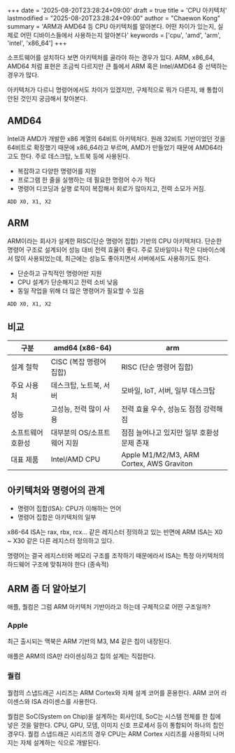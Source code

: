 +++
date = '2025-08-20T23:28:24+09:00'
draft = true
title = 'CPU 아키텍처'
lastmodified = "2025-08-20T23:28:24+09:00"
author = "Chaewon Kong"
summary = 'ARM과 AMD64 등 CPU 아키텍처를 알아본다. 어떤 차이가 있는지, 실제로 어떤 디바이스들에서 사용하는지 알아본다'
keywords = ['cpu', 'amd', 'arm', 'intel', 'x86_64']
+++

소프트웨어를 설치하다 보면 아키텍처를 골라야 하는 경우가 있다. ARM, x86_64, AMD64 처럼 표현은 조금씩 다르지만 큰 틀에서 ARM 혹은 Intel/AMD64 중 선택하는 경우가 많다.

아키텍처가 다르니 명령어에서도 차이가 있겠지만, 구체적으로 뭐가 다른지, 왜 통합이 안된 것인지 궁금해서 찾아본다.

## AMD64
Intel과 AMD가 개발한 x86 계열의 64비트 아키텍처다. 원래 32비트 기반이었던 것을 64비트로 확장했기 때문에 x86_64라고 부르며, AMD가 만들었기 때문에 AMD64라고도 한다. 주로 데스크탑, 노트북 등에 사용된다.

- 복잡하고 다양한 명령어를 지원
- 프로그램 한 줄을 실행하는 데 필요한 명령어 수가 적다
- 명령어 디코딩과 실행 로직이 복잡해서 회로가 많아지고, 전력 소모가 커짐.

`ADD X0, X1, X2`

## ARM
ARM이라는 회사가 설계한 RISC(단순 명령어 집합) 기반의 CPU 아키텍처다. 단순한 명령어 구조로 설계되어 성능 대비 전력 효율이 좋다. 주로 모바일이나 작은 디바이스에서 많이 사용되었는데, 최근에는 성능도 좋아지면서 서버에서도 사용하기도 한다.

- 단순하고 규칙적인 명령어만 지원
- CPU 설계가 단순해지고 전력 소비 낮음
- 동일 작업을 위해 더 많은 명령어가 필요할 수 있음

`ADD X0, X1, X2`

## 비교
| 구분        | amd64 (x86-64)   | arm                                      |
| --------- | ---------------- | ---------------------------------------- |
| 설계 철학     | CISC (복잡 명령어 집합) | RISC (단순 명령어 집합)                         |
| 주요 사용처    | 데스크탑, 노트북, 서버    | 모바일, IoT, 서버, 일부 데스크탑                    |
| 성능        | 고성능, 전력 많이 사용    | 전력 효율 우수, 성능도 점점 강력해짐                    |
| 소프트웨어 호환성 | 대부분의 OS/소프트웨어 지원 | 점점 늘어나고 있지만 일부 호환성 문제 존재                 |
| 대표 제품     | Intel/AMD CPU    | Apple M1/M2/M3, ARM Cortex, AWS Graviton |


## 아키텍처와 명령어의 관계
- 명령어 집합(ISA): CPU가 이해하는 언어
- 명령어 집합은 아키텍처의 일부

x86-64 ISA는 rax, rbx, rcx… 같은 레지스터 정의하고 있는 반면에 ARM ISA는 X0 ~ X30 같은 다른 레지스터 정의하고 있다.

명령어는 결국 레지스터와 메모리 구조를 조작하기 때문에라서 ISA는 특정 아키텍처의 하드웨어 구조에 맞춰져야 한다 (종속적)


## ARM 좀 더 알아보기
애플, 퀄컴은 그럼 ARM 아키텍처 기반이라고 하는데 구체적으로 어떤 구조일까?

### Apple
최근 출시되는 맥북은 ARM 기반의 M3, M4 같은 칩이 내장된다.

애플은 ARM의 ISA만 라이센싱하고 칩의 설계는 직접한다.

### 퀄컴
퀄컴의 스냅드래곤 시리즈는 ARM Cortex와 자체 설계 코어를 혼용한다. ARM 코어 라이센스와 ISA 라이센스를 사용한다.

퀄컴은 SoC(System on Chip)을 설계하는 회사인데, SoC는 시스템 전체를 한 칩에 넣은 것을 말한다. CPU, GPU, 모뎀, 이미지 신호 프로세서 등이 통합되어 하나의 칩인 경우다. 퀄컴 스냅드래곤 시리즈의 경우 CPU는 ARM Cortex 시리즈를 사용하되 나머지는 자체 설계하는 식으로 개발된다.

